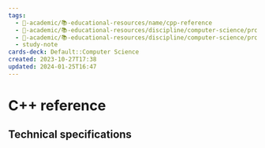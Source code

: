 ```yaml
---
tags:
  - 🔴-academic/📚-educational-resources/name/cpp-reference
  - 🔴-academic/📚-educational-resources/discipline/computer-science/programming-language/cpp
  - 🔴-academic/📚-educational-resources/discipline/computer-science/programming-language/c
  - study-note
cards-deck: Default::Computer Science
created: 2023-10-27T17:38
updated: 2024-01-25T16:47
---
```


# C++ reference

## Technical specifications



